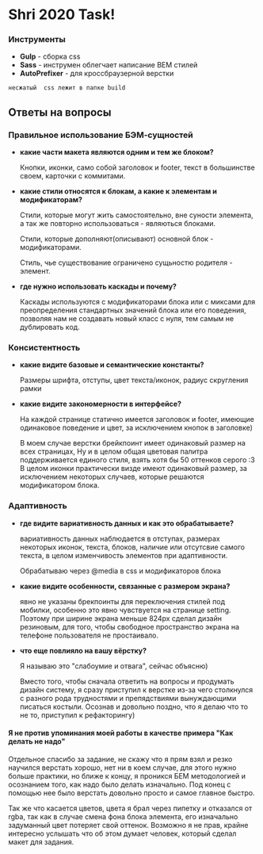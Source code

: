 # Shri 2020 Task!

### Инструменты 
- **Gulp**  - сборка css 
- **Sass**  - инструмен облегчает написание BEM стилей
- **AutoPrefixer** - для кроссбраузерной верстки

``
несжатый  css лежит в папке build
``

## **Ответы на вопросы**

### **Правильное использование БЭМ-сущностей**
- **какие части макета являются одним и тем же блоком?**

    Кнопки, иконки, само собой заголовок и footer, текст в большинстве своем, карточки с  коммитами.

- **какие стили относятся к блокам, а какие к элементам и модификаторам?**

    Cтили, которые могут жить самостоятельно, вне суности элемента, а так же повторно использоваться - являються блоками. 
    
    Стили, которые дополняют(описывают) основной блок - модификаторами.

    Стиль, чье существование ограничено сущьностю родителя - элемент.

- **где нужно использовать каскады и почему?**

    Каскады используются с модификаторами блока или с миксами для преопределения стандартных значений блока или его поведения, позволяя нам не создавать новый класс с нуля, тем самым не дублировать код.

### Консистентность

- **какие видите базовые и семантические константы?**

    Размеры шрифта, отступы, цвет текста/иконок, радиус скругления рамки

- **какие видите закономерности в интерфейсе?**

    На каждой странице статично имеется заголовок и footer, имеющие одинаковое поведение и цвет, за исключением кнопок в заголовке)

    В моем случае верстки брейкпоинт имеет одинаковый размер на всех страницах, Ну и в целом общая цветовая палитра поддерживается единого стиля, взять хотя бы 50 оттенков серого :3 В целом иконки практически визде имеют одинаковый размер, за исключением некоторых случаев, которые решаются модификатором блока.

### Адаптивность


- **где видите вариативность данных и как это обрабатываете?**

  вариативность данных наблюдается в отступах, размерах некоторых иконок, текста, блоков, наличие или отсутсвие самого текста, в целом изменчивость элементов при адаптивности.

  Обрабатываю через @media в css  и модификаторов блока

- **какие видите особенности, связанные с размером экрана?**

    явно не указаны брекпоинты для переключения стилей под мобилки,
    особенно это явно чувствуется на странице setting. Поэтому при ширине экрана меньше 824px сделал дизайн резиновым, для того, чтобы свободное пространство экрана на телефоне пользователя не простаивало.

- **что еще повлияло на вашу вёрстку?**


  Я называю это "слабоумие и отвага", сейчас объясню) 
  
  Вместо того, чтобы сначала ответить на вопросы и продумать дизайн систему, я сразу приступил к верстке из-за чего столкнулся с разного рода трудностями и препядствиями вынуждающими писаться костыли. Осознав и довольно поздно, что я делаю что то не то, приступил к рефакторингу)


#### Я не против упоминания моей работы в качестве примера "Как делать не надо"

Отдельное спасибо за задание, не скажу что я прям взял и резко научился верстать хорошо, нет ни в коем случае, для этого нужно больше практики, но ближе к концу, я проникся БЕМ методологией и осознанием того, как надо было делать изначально. Под конец с помощью нее было верстать довольно просто и самое главное быстро.

Так же что касается цветов, цвета я брал через пипетку  и отказался от rgba, так как в случае смена фона блока элемента, его изначально задуманный цвет потеряет свой оттенок. Возможно я не прав, крайне интересно услышать что об этом думает человек, который сделал макет для задания.
